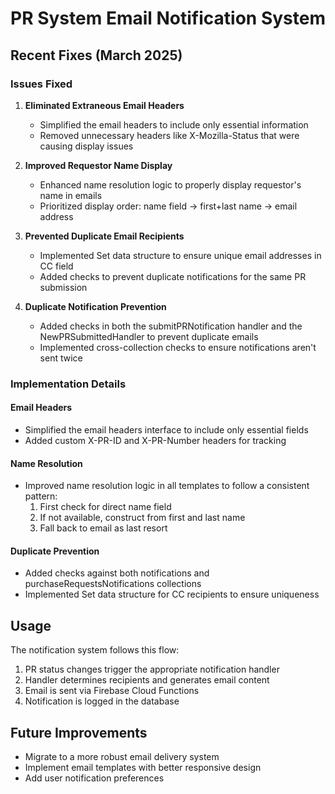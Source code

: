 # PR System Email Notification System

## Recent Fixes (March 2025)

### Issues Fixed
1. **Eliminated Extraneous Email Headers**
   - Simplified the email headers to include only essential information
   - Removed unnecessary headers like X-Mozilla-Status that were causing display issues

2. **Improved Requestor Name Display**
   - Enhanced name resolution logic to properly display requestor's name in emails
   - Prioritized display order: name field → first+last name → email address

3. **Prevented Duplicate Email Recipients**
   - Implemented Set data structure to ensure unique email addresses in CC field
   - Added checks to prevent duplicate notifications for the same PR submission

4. **Duplicate Notification Prevention**
   - Added checks in both the submitPRNotification handler and the NewPRSubmittedHandler to prevent duplicate emails
   - Implemented cross-collection checks to ensure notifications aren't sent twice

### Implementation Details

#### Email Headers
- Simplified the email headers interface to include only essential fields
- Added custom X-PR-ID and X-PR-Number headers for tracking

#### Name Resolution
- Improved name resolution logic in all templates to follow a consistent pattern:
  1. First check for direct name field
  2. If not available, construct from first and last name
  3. Fall back to email as last resort

#### Duplicate Prevention
- Added checks against both notifications and purchaseRequestsNotifications collections
- Implemented Set data structure for CC recipients to ensure uniqueness

## Usage

The notification system follows this flow:
1. PR status changes trigger the appropriate notification handler
2. Handler determines recipients and generates email content
3. Email is sent via Firebase Cloud Functions
4. Notification is logged in the database

## Future Improvements
- Migrate to a more robust email delivery system
- Implement email templates with better responsive design
- Add user notification preferences
